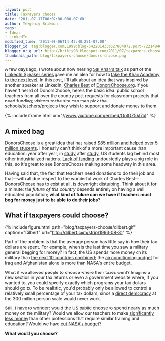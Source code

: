 ```yaml
---
layout: post
title: TaxPayers choose
date: '2011-07-17T00:02:00.000-07:00'
author: Yevgeniy Brikman
tags:
- Ideas
- LinkedIn
modified_time: '2011-08-06T14:42:40.251-07:00'
blogger_id: tag:blogger.com,1999:blog-5422014336627804072.post-7221484619124529322
blogger_orig_url: http://brikis98.blogspot.com/2011/07/taxpayers-choose.html
thumbnail_path: blog/taxpayers-choose/donors-choose.png
---
```


A few days ago, I wrote about how hearing [Sal Khan's 
talk](http://blog.linkedin.com/2011/04/19/speaker-series-videos/) as part of 
the [LinkedIn Speaker 
series](http://www.youtube.com/playlist?p=9A25F70FCE65AAFF) gave me an idea 
for how to [take the Khan Academy to the next 
level](http://www.ybrikman.com/writing/2011/07/13/taking-khan-academy-to-next-level/). 
In this post, I'll talk about an idea that was inspired by another speaker at 
LinkedIn, [Charles Best](http://www.linkedin.com/pub/charles-best/0/681/5ab) 
of [DonorsChoose.org](http://www.donorschoose.org/). If you haven't heard of 
DonorsChoose, here's the basic idea: public school teachers from all over the 
country post requests for classroom projects that need funding; visitors to 
the site can then pick the schools/teachers/projects they wish to support and 
donate money to them. 

{% include iframe.html url="//www.youtube.com/embed/OplOZ5AI7oI" %}

## A mixed bag 

DonorsChoose is a great idea that has raised [$85 million and helped over 5 
million students](http://www.donorschoose.org/about/impact.html). I honestly 
can't think of a more important cause than education: year after year, in 
[study](http://en.wikipedia.org/wiki/Trends_in_International_Mathematics_and_Science_Study) 
after [study](http://www.nytimes.com/2007/12/05/education/05scores.html), US 
students lag behind most other industrialized nations. [Lack of 
funding](http://www.nytimes.com/2011/05/01/opinion/01eggers.html) undoubtedly 
plays a big role in this, so it's great to see DonorsChoose making some 
headway in this area. 

Having said that, the fact that teachers need donations to do their job and 
that&mdash;with all due respect to the wonderful work of Charles 
Best&mdash;DonorsChoose has to exist at all, is downright disturbing. Think about it for 
a minute: the *future of this country* depends entirely on having a well 
educated population; **what kind of future can we have if teachers must beg 
for money just to be able to do their jobs**? 

## What if taxpayers could choose? 

{% include figure.html path="blog/taxpayers-choose/dilbert.gif" caption="Dilbert" url="http://dilbert.com/strip/1993-08-31" %}

Part of the problem is that the average person has little say in how their tax 
dollars are spent. For example, when is the last time you saw a military 
general begging for money? In fact, the US spends more money on its military 
than [the next 10 countries 
combined](http://en.wikipedia.org/wiki/List_of_countries_by_military_expenditures); 
the [air conditioning 
budget](http://thinkprogress.org/romm/2011/06/27/255014/the-hidden-cost-of-war-u-s-military-spends-20-billion-a-year-on-air-conditioning-in-iraq-and-afghanistan/) 
for Iraq and Afghanistan alone is more than NASA's entire budget. 

What if we allowed people to choose where their taxes went? Imagine a new 
section in your tax returns or even a government website where, if you wanted 
to, you could specify exactly which programs your tax dollars should go to. To 
be realistic, you'd probably only be allowed to control a relatively small 
percentage of your tax dollars, since a [direct 
democracy](http://en.wikipedia.org/wiki/Direct_democracy) at the 300 million 
person scale would never work. 

Still, I have to wonder: would the US public choose to spend nearly as much 
money on the military? Would we allow our teachers to make [significantly less 
money](http://www.epi.org/publications/entry/the_teaching_penalty_an_update_through_2010/) 
than other professions that require similar training and education? Would we 
have [cut NASA's 
budget](http://www.flightglobal.com/articles/2011/07/06/359215/us-house-appropriations-cuts-nasa-budget.html)? 

**What would you choose?**
